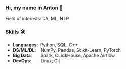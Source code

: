 ### Hi, my name in Anton 👋 

Field of interests: DA, ML, NLP

### Skills 🛠️
- **Languages**:&nbsp;                         Python, SQL, C++
- **DS/ML/DL**:  &nbsp;&nbsp;                  NumPy, Pandas, Scikit-Learn, PyTorch
- **Big Data**: &nbsp;&nbsp;&nbsp;&nbsp;&nbsp; Spark, CLickHouse, Apache Airflow
- **DevOps**:    &nbsp;&nbsp;&nbsp;&nbsp;      Linux, Git
